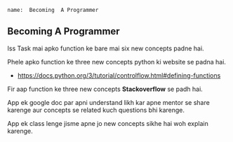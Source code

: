 ```ngMeta
name:  Becoming  A Programmer

```
## Becoming A Programmer
Iss Task mai apko function ke bare mai six new concepts padne hai.

Phele apko function ke three new concepts python ki website se padna hai.

- https://docs.python.org/3/tutorial/controlflow.html#defining-functions

Fir aap function ke three new concepts **Stackoverflow** se padh hai.


App ek google doc par apni understand likh kar apne mentor se share karenge aur concepts se related kuch questions bhi karenge.

App ek class lenge jisme apne jo new concepts sikhe hai woh explain karenge.
